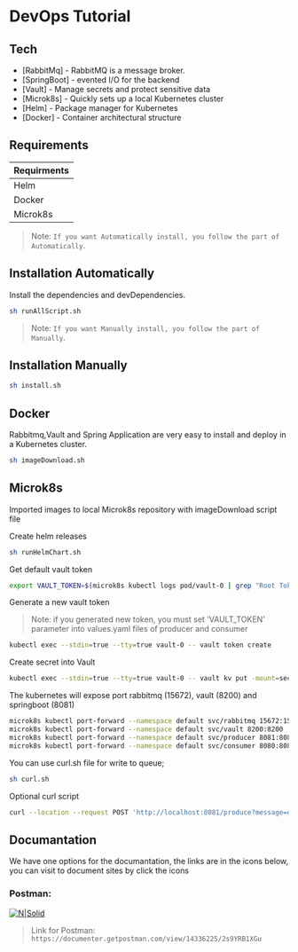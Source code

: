 # DevOps Tutorial

## Tech

- [RabbitMq] - RabbitMQ is a message broker.
- [SpringBoot] - evented I/O for the backend
- [Vault] - Manage secrets and protect sensitive data
- [Microk8s] - Quickly sets up a local Kubernetes cluster
- [Helm] - Package manager for Kubernetes
- [Docker] - Container architectural structure

## Requirements
| Requirments |
| -------|
| Helm|
| Docker |
| Microk8s |

> Note: `If you want Automatically install, you follow the part of Automatically`.

## Installation Automatically

Install the dependencies and devDependencies.

```sh
sh runAllScript.sh
```
> Note: `If you want Manually install, you follow the part of Manually`.

## Installation Manually

```sh
sh install.sh
```

## Docker

Rabbitmq,Vault and Spring Application are very easy to install and deploy in a Kubernetes cluster.

```sh
sh imageDownload.sh
```

## Microk8s

Imported images to local Microk8s repository with imageDownload script file


Create helm releases

```sh
sh runHelmChart.sh
```

Get default vault token 

```sh
export VAULT_TOKEN=$(microk8s kubectl logs pod/vault-0 | grep "Root Token")
```
Generate a new vault token

> Note: if you generated new token, you must set 'VAULT_TOKEN' parameter into values.yaml files of producer and consumer

```sh
kubectl exec --stdin=true --tty=true vault-0 -- vault token create
```
Create secret into Vault

```sh
kubectl exec --stdin=true --tty=true vault-0 -- vault kv put -mount=secret vaultdemo demo.username=user demo.password=user
```

The kubernetes will expose port rabbitmq (15672), vault (8200) and springboot (8081)

```sh
microk8s kubectl port-forward --namespace default svc/rabbitmq 15672:15672  // Optional
microk8s kubectl port-forward --namespace default svc/vault 8200:8200       // Optional
microk8s kubectl port-forward --namespace default svc/producer 8081:8081
microk8s kubectl port-forward --namespace default svc/consumer 8080:8080
```

You can use curl.sh file for write to queue; 
```sh
sh curl.sh
```

Optional curl script

```sh
curl --location --request POST 'http://localhost:8081/produce?message=deployment_test'
```

## Documantation
We have one options for the documantation, the links are in the icons below, you can visit to document sites by click the icons

### Postman: 

[![N|Solid](https://www.svgrepo.com/show/306590/postman.svg=250x250)](https://documenter.getpostman.com/view/14336225/2s9YRB1XGu) 
> Link for Postman: `https://documenter.getpostman.com/view/14336225/2s9YRB1XGu`
